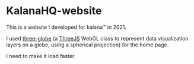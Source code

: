 # KalanaHQ-website

This is a website I developed for kalana™ in 2021.

I used [three-globe](https://github.com/vasturiano/three-globe) (a [ThreeJS](https://threejs.org/) WebGL class to represent data visualization layers on a globe, using a spherical projection) for the home page.

I need to make it load faster
